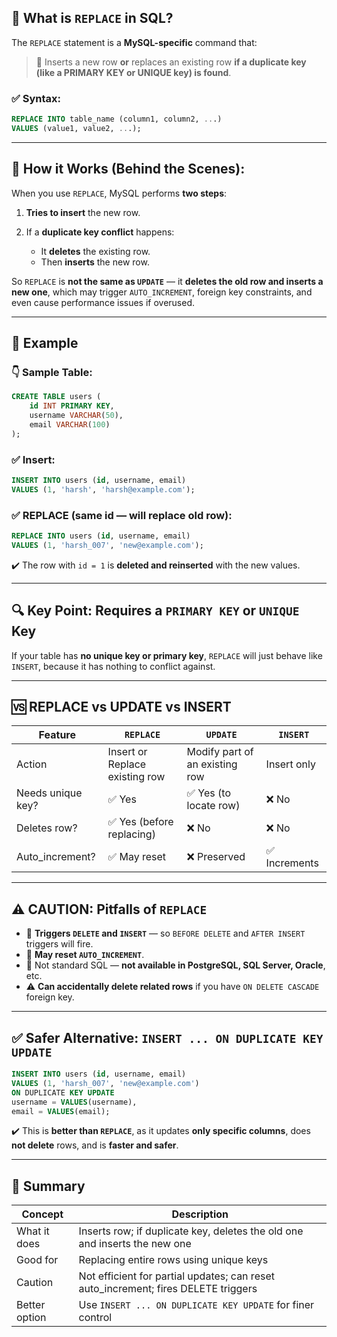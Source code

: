 ## 🔷 What is `REPLACE` in SQL?

The `REPLACE` statement is a **MySQL-specific** command that:

> 🔁 Inserts a new row **or** replaces an existing row **if a duplicate key (like a PRIMARY KEY or UNIQUE key) is found**.

### ✅ Syntax:

```sql
REPLACE INTO table_name (column1, column2, ...)
VALUES (value1, value2, ...);
```

---

## 🔁 How it Works (Behind the Scenes):

When you use `REPLACE`, MySQL performs **two steps**:

1. **Tries to insert** the new row.
2. If a **duplicate key conflict** happens:

   * It **deletes** the existing row.
   * Then **inserts** the new row.

So `REPLACE` is **not the same as `UPDATE`** — it **deletes the old row and inserts a new one**, which may trigger `AUTO_INCREMENT`, foreign key constraints, and even cause performance issues if overused.

---

## 🔶 Example

### 👇 Sample Table:

```sql
CREATE TABLE users (
    id INT PRIMARY KEY,
    username VARCHAR(50),
    email VARCHAR(100)
);
```

### ✅ Insert:

```sql
INSERT INTO users (id, username, email)
VALUES (1, 'harsh', 'harsh@example.com');
```

### ✅ REPLACE (same id — will replace old row):

```sql
REPLACE INTO users (id, username, email)
VALUES (1, 'harsh_007', 'new@example.com');
```

✔️ The row with `id = 1` is **deleted and reinserted** with the new values.

---

## 🔍 Key Point: Requires a `PRIMARY KEY` or `UNIQUE` Key

If your table has **no unique key or primary key**, `REPLACE` will just behave like `INSERT`, because it has nothing to conflict against.

---

## 🆚 REPLACE vs UPDATE vs INSERT

| Feature           | `REPLACE`                      | `UPDATE`                       | `INSERT`     |
| ----------------- | ------------------------------ | ------------------------------ | ------------ |
| Action            | Insert or Replace existing row | Modify part of an existing row | Insert only  |
| Needs unique key? | ✅ Yes                          | ✅ Yes (to locate row)          | ❌ No         |
| Deletes row?      | ✅ Yes (before replacing)       | ❌ No                           | ❌ No         |
| Auto\_increment?  | ✅ May reset                    | ❌ Preserved                    | ✅ Increments |

---

## ⚠️ CAUTION: Pitfalls of `REPLACE`

* 🚫 **Triggers `DELETE` and `INSERT`** — so `BEFORE DELETE` and `AFTER INSERT` triggers will fire.
* 🚫 **May reset `AUTO_INCREMENT`**.
* 🚫 Not standard SQL — **not available in PostgreSQL, SQL Server, Oracle**, etc.
* ⚠️ **Can accidentally delete related rows** if you have `ON DELETE CASCADE` foreign key.

---

## ✅ Safer Alternative: `INSERT ... ON DUPLICATE KEY UPDATE`

```sql
INSERT INTO users (id, username, email)
VALUES (1, 'harsh_007', 'new@example.com')
ON DUPLICATE KEY UPDATE
username = VALUES(username),
email = VALUES(email);
```

✔️ This is **better than `REPLACE`**, as it updates **only specific columns**, does **not delete** rows, and is **faster and safer**.

---

## 📌 Summary

| Concept       | Description                                                                         |
| ------------- | ----------------------------------------------------------------------------------- |
| What it does  | Inserts row; if duplicate key, deletes the old one and inserts the new one          |
| Good for      | Replacing entire rows using unique keys                                             |
| Caution       | Not efficient for partial updates; can reset auto\_increment; fires DELETE triggers |
| Better option | Use `INSERT ... ON DUPLICATE KEY UPDATE` for finer control                          |
